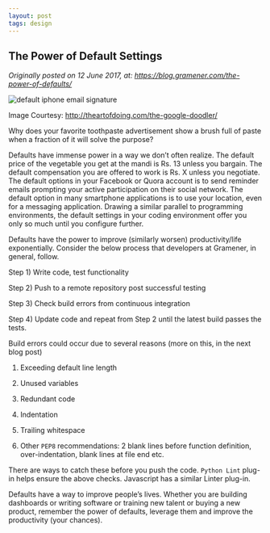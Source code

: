 ```yaml
---
layout: post
tags: design
---
```


The Power of Default Settings
-----------------------------

*Originally posted on 12 June 2017, at: https://blog.gramener.com/the-power-of-defaults/*

![default iphone email signature](https://blog.gramener.com/wp-content/uploads/2017/06/2012.05.30_power_of_default_settings.png)

Image Courtesy: http://theartofdoing.com/the-google-doodler/

Why does your favorite toothpaste advertisement show a brush full of paste when a fraction of it will solve the purpose?

Defaults have immense power in a way we don’t often realize. The default price of the vegetable you get at the mandi is Rs. 13 unless you bargain. The default compensation you are offered to work is Rs. X unless you negotiate. The default options in your Facebook or Quora account is to send reminder emails prompting your active participation on their social network. The default option in many smartphone applications is to use your location, even for a messaging application. Drawing a similar parallel to programming environments, the default settings in your coding environment offer you only so much until you configure further.

Defaults have the power to improve (similarly worsen) productivity/life exponentially. Consider the below process that developers at Gramener, in general, follow.

Step 1) Write code, test functionality

Step 2) Push to a remote repository post successful testing

Step 3) Check build errors from continuous integration

Step 4) Update code and repeat from Step 2 until the latest build passes the tests.

Build errors could occur due to several reasons (more on this, in the next blog post)

1) Exceeding default line length

2) Unused variables

3) Redundant code

4) Indentation

5) Trailing whitespace

6) Other `PEP8` recommendations: 2 blank lines before function definition, over-indentation, blank lines at file end etc.

There are ways to catch these before you push the code. `Python Lint` plug-in helps ensure the above checks. Javascript has a similar Linter plug-in.

Defaults have a way to improve people’s lives. Whether you are building dashboards or writing software or training new talent or buying a new product, remember the power of defaults, leverage them and improve the productivity (your chances).


